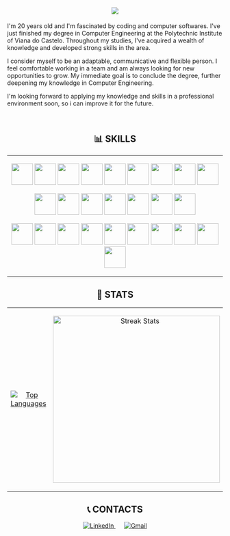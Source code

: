 <h1 align="center">
    <img src="https://readme-typing-svg.herokuapp.com/?font=Righteous&size=35&center=true&vCenter=true&width=500&height=70&duration=4000&lines=Hi+There!+👋;+I'm+Diogo+Pinheiro!;" />
</h1>

<p align="left"> I'm 20 years old and I'm fascinated by coding and computer softwares. I've just finished my degree in Computer Engineering at the Polytechnic Institute of Viana do Castelo. Throughout my studies, I've acquired a wealth of knowledge and developed strong skills in the area. 
    
I consider myself to be an adaptable, communicative and flexible person. I feel comfortable working in a team and am always looking for new opportunities to grow. My immediate goal is to conclude the degree, further deepening my knowledge in Computer Engineering. 

I'm looking forward to applying my knowledge and skills in a professional environment soon, so i can improve it for the future. </p>

<br>

<h2 align="center">📊 SKILLS </h2>

<table align="center" width="100%">
  <tr>
  <td width="60%">
    <p align="center">
      <img width="50px" src="https://skillicons.dev/icons?i=py" />
      <img width="50px" src="https://skillicons.dev/icons?i=flask" />
      <img width="50px" src="https://skillicons.dev/icons?i=cs" />
      <img width="50px" src="https://skillicons.dev/icons?i=dotnet" />
      <img width="50px" src="https://skillicons.dev/icons?i=ts" />
      <img width="50px" src="https://skillicons.dev/icons?i=js" />
      <img width="50px" src="https://skillicons.dev/icons?i=java" />
      <img width="50px" src="https://skillicons.dev/icons?i=kotlin" />
      <img width="50px" src="https://skillicons.dev/icons?i=angular" />
    </p>
    <p align="center">
      <img width="50px" src="https://skillicons.dev/icons?i=php" />
      <img width="50px" src="https://skillicons.dev/icons?i=html" />
      <img width="50px" src="https://skillicons.dev/icons?i=css" />
      <img width="50px" src="https://skillicons.dev/icons?i=bootstrap" />
      <img width="50px" src="https://skillicons.dev/icons?i=nodejs" />
      <img width="50px" src="https://skillicons.dev/icons?i=react" />
      <img width="50px" src="https://skillicons.dev/icons?i=prisma" />
    </p>
    <p align="center">
      <img width="50px" src="https://skillicons.dev/icons?i=postgres" />
      <img width="50px" src="https://skillicons.dev/icons?i=mysql" />
      <img width="50px" src="https://skillicons.dev/icons?i=mongodb" />
      <img width="50px" src="https://skillicons.dev/icons?i=git" />
      <img width="50px" src="https://skillicons.dev/icons?i=docker" />
      <img width="50px" src="https://skillicons.dev/icons?i=postman" />
      <img width="50px" src="https://skillicons.dev/icons?i=vscode" />
      <img width="50px" src="https://skillicons.dev/icons?i=vercel" />
      <img width="50px" src="https://skillicons.dev/icons?i=googlecloud" />
      <img width="50px" src="https://skillicons.dev/icons?i=github" />
    </p>
  </td>
  </tr>
</table>

<h2 align="center"> 🔢 STATS </h2>

<div align="center">
  <table>
    <tr>
      <td>
        <p align="center">
          <a href="https://github.com/devdp11">
            <img align="center" src="https://github-readme-stats.vercel.app/api/top-langs/?username=devdp11&langs_count=8&layout=compact&theme=holi" alt="Top Languages" />
          </a>
        </p>
      </td>
      <td>
        <p align="center">
          <a href="https://github.com/devdp11">
            <img width=390 src="https://streak-stats.demolab.com/?user=devdp11&count_private=true&theme=react&border_radius=10" alt="Streak Stats"/>
          </a>
        </p>
      </td>
    </tr>
  </table>
</div>

<h2 align="center"> 📞 CONTACTS </h2>

<div align="center">
  <a href="https://www.linkedin.com/in/diogo-pinheiro-7643812b0/" target="_blank" style="margin-right: 20px;">
    <img src="https://img.shields.io/badge/linkedin-%231E77B5.svg?&style=for-the-badge&logo=linkedin&logoColor=white" alt="LinkedIn" />
  </a>
  <a href="mailto:pinheirodiogo2003@gmail.com" target="_blank">
    <img src="https://img.shields.io/badge/Gmail-333333?style=for-the-badge&logo=gmail&logoColor=red" alt="Gmail" />
  </a>
</div>
